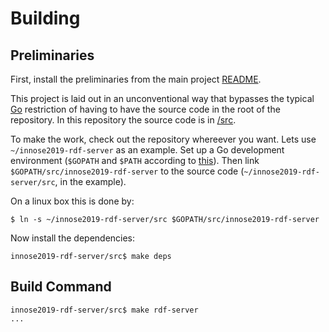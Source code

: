 # Building

## Preliminaries

First, install the preliminaries from the main project [README](../README.md).

This project is laid out in an unconventional way that bypasses the typical [Go](https://golang.org) restriction of having to have the source code in the root of the repository. In this repository the source code is in [/src](../src).

To make the work, check out the repository whereever you want. Lets use `~/innose2019-rdf-server` as an example. Set up a Go development environment (`$GOPATH` and `$PATH` according to [this](https://golang.org/doc/gopath_code.html)). Then link `$GOPATH/src/innose2019-rdf-server` to the source code (`~/innose2019-rdf-server/src`, in the example).

On a linux box this is done by:

```shell
$ ln -s ~/innose2019-rdf-server/src $GOPATH/src/innose2019-rdf-server
```

Now install the dependencies:

```shell
innose2019-rdf-server/src$ make deps
```

## Build Command

```shell
innose2019-rdf-server/src$ make rdf-server
...
```
